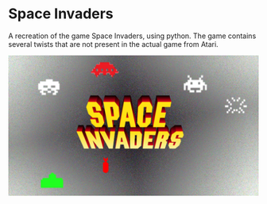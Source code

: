 # Space Invaders
A recreation of the game Space Invaders, using python.
The game contains several twists that are not present in the actual game from Atari.


![image](/images/logo.png?raw=true "image")

